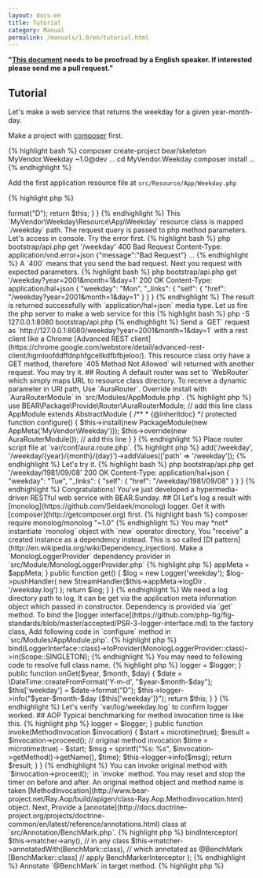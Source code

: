 ```yaml
---
layout: docs-en
title: Tutorial
category: Manual
permalink: /manuals/1.0/en/tutorial.html
---
```


**"[This document](https://github.com/bearsunday/bearsunday.github.io/blob/master/manuals/1.0/en/tutorial.md) needs to be proofread by a English speaker. If interested please send me a pull request."**

## Tutorial

Let's make a web service that returns the weekday for a given year-month-day.

Make a project with [composer](https://getcomposer.org/) first.

{% highlight bash %}
composer create-project bear/skeleton MyVendor.Weekday ~1.0@dev
...
cd MyVendor.Weekday
composer install
...
{% endhighlight %}

Add the first application resource file at `src/Resource/App/Weekday.php`

{% highlight php %}
<?php

namespace MyVendor\Weekday\Resource\App;

use BEAR\Resource\ResourceObject;

class Weekday extends ResourceObject
{
    public function onGet($year, $month, $day)
    {
        $date = \DateTime::createFromFormat('Y-m-d', "$year-$month-$day");
        $this['weekday'] = $date->format("D");

        return $this;
    }
}
{% endhighlight %}

This `MyVendor\Weekday\Resource\App\Weekday` resource class is mapped `/weekday` path.
The request query is passed to php method parameters.

Let's access in console. Try the error first.

{% highlight bash %}
php bootstrap/api.php get '/weekday'

400 Bad Request
Content-Type: application/vnd.error+json

{"message":"Bad Request"}
...
{% endhighlight %}

A `400` means that you send the bad request.

Next you request with expected parameters.

{% highlight bash %}
php bootstrap/api.php get '/weekday?year=2001&month=1&day=1'

200 OK
Content-Type: application/hal+json

{
    "weekday": "Mon",
    "_links": {
        "self": {
            "href": "/weekday?year=2001&month=1&day=1"
        }
    }
}
{% endhighlight %}

The result is returned successfully with `application/hal+json` media type.

Let us fire the php server to make a web service for this

{% highlight bash %}
php -S 127.0.0.1:8080 bootstrap/api.php
{% endhighlight %}

Send a `GET` request as `http://127.0.0.1:8080/weekday?year=2001&month=1&day=1` with a rest client like a Chrome [Advanced REST client](https://chrome.google.com/webstore/detail/advanced-rest-client/hgmloofddffdnphfgcellkdfbfbjeloo/).

This resource class only have a GET method, therefore  `405 Method Not Allowed` will returned with another request. You may try it.

## Routing

A default router was set to `WebRouter` which simply maps URL to resource class directory.
To receive a dynamic parameter in URI path, Use `AuraRouter`. Override install with `AuraRouterModule` in `src/Modules/AppModule.php`.

{% highlight php %}

use BEAR\Package\Provide\Router\AuraRouterModule; // add this line

class AppModule extends AbstractModule
{
    /**
     * {@inheritdoc}
     */
    protected function configure()
    {
        $this->install(new PackageModule(new AppMeta('MyVendor\Weekday')));
        $this->override(new AuraRouterModule()); // add this line
    }
}
{% endhighlight %}

Place router script file at `var/conf/aura.route.php`.

{% highlight php %}
<?php

/** @var $router \Aura\Router\RouteCollection */

$router->add('/weekday', '/weekday/{year}/{month}/{day}')->addValues(['path' => '/weekday']);
{% endhighlight %}

Let's try it.

{% highlight bash %}
php bootstrap/api.php get '/weekday/1981/09/08'
200 OK
Content-Type: application/hal+json

{
    "weekday": "Tue",
    "_links": {
        "self": {
            "href": "/weekday/1981/09/08"
        }
    }
}
{% endhighlight %}

Congratulations! You’ve just developed a hypermedia-driven RESTful web service with BEAR.Sunday.

## DI

Let's log a result with [monolog](https://github.com/Seldaek/monolog) logger.
Get it with [composer](http://getcomposer.org) first.

{% highlight bash %}
composer require monolog/monolog "~1.0"
{% endhighlight %}

You may *not* instantiate `monolog` object with `new` operator directory, 
You "receive" a created instance as a dependency instead. This is so called [DI pattern](http://en.wikipedia.org/wiki/Dependency_injection).

Make a `MonologLoggerProvider` dependency provider in `src/Module/MonologLoggerProvider.php`

{% highlight php %}
<?php

namespace MyVendor\Weekday\Module;

use BEAR\AppMeta\AbstractAppMeta;
use Monolog\Handler\StreamHandler;
use Monolog\Logger;
use Ray\Di\ProviderInterface;

class MonologLoggerProvider implements ProviderInterface
{
    /**
     * @var AbstractAppMeta
     */
    private $appMeta;

    public function __construct(AbstractAppMeta $appMeta)
    {
        $this->appMeta = $appMeta;
    }

    public function get()
    {
        $log = new Logger('weekday');
        $log->pushHandler(
            new StreamHandler($this->appMeta->logDir . '/weekday.log')
        );

        return $log;
    }
}
{% endhighlight %}

We need a log directory path to log, It can be get via the application meta information object which passed in constructor.
Dependency is provided via `get` method.

To bind the [logger interface](https://github.com/php-fig/fig-standards/blob/master/accepted/PSR-3-logger-interface.md) to the factory class,
Add following code in `configure` method in `src/Modules/AppModule.php`.

{% highlight php %}
<?php
$this->bind(LoggerInterface::class)->toProvider(MonologLoggerProvider::class)->in(Scope::SINGLETON);
{% endhighlight %}

You may need to following code to resolve full class name.
{% highlight php %}
<?php
use Psr\Log\LoggerInterface;
use Ray\Di\Scope;
{% endhighlight %}

Now we can expect to have a `monolog` object in any constructor.
Add logging code in `src/Resource/App/Weekday.php`.

{% highlight php %}
<?php

namespace MyVendor\Weekday\Resource\App;

use BEAR\Resource\ResourceObject;
use Psr\Log\LoggerInterface;

class Weekday extends ResourceObject
{
    private $logger;

    public function __construct(LoggerInterface $logger)
    {
        $this->logger = $logger;
    }

    public function onGet($year, $month, $day)
    {
        $date = \DateTime::createFromFormat('Y-m-d', "$year-$month-$day");
        $this['weekday'] = $date->format("D");
        $this->logger->info("$year-$month-$day {$this['weekday']}");

        return $this;
    }
}

{% endhighlight %}

Let's verify `var/log/weekday.log` to confirm logger worked.

## AOP

Typical benchmarking for method invocation time is like this.

{% highlight php %}
<?php
$start = microtime(true);
// Method invocation
$time = microtime(true) - $start;
{% endhighlight %}

Changing code on each benchmarking is tedious.
A [Aspect Oriented Programming](https://github.com/google/guice/wiki/AOP) works in such a case, It can compose a `cross cutting concern` and `core concern` nicely.

First, Make a **interceptor** which intercept method for benchmarking at `src/Interceptor/BenchMarker.php`.

{% highlight php %}
<?php

namespace MyVendor\Weekday\Interceptor;

use Psr\Log\LoggerInterface;
use Ray\Aop\MethodInterceptor;
use Ray\Aop\MethodInvocation;

class BenchMarker implements MethodInterceptor
{
    private $logger;

    public function __construct(LoggerInterface $logger)
    {
        $this->logger = $logger;
    }

    public function invoke(MethodInvocation $invocation)
    {
        $start = microtime(true);
        $result = $invocation->proceed(); // original method invocation
        $time = microtime(true) - $start;
        $msg = sprintf("%s: %s", $invocation->getMethod()->getName(), $time);
        $this->logger->info($msg);

        return $result;
    }
}

{% endhighlight %}

You can invoke original method with `$invocation->proceed();` in `invoke` method.
You may reset and stop the timer on before and after. An original method object and method name is taken [MethodInvocation](http://www.bear-project.net/Ray.Aop/build/apigen/class-Ray.Aop.MethodInvocation.html) object.

Next, Provide a [annotate](http://docs.doctrine-project.org/projects/doctrine-common/en/latest/reference/annotations.html) class at `src/Annotation/BenchMark.php`.

{% highlight php %}
<?php

namespace MyVendor\Weekday\Annotation;

/**
 * @Annotation
 */
final class BenchMark
{
}
{% endhighlight %}

Bind method to benchmarking interceptor in `AppModule` with the matcher. 

{% highlight php %}
<?php
use MyVendor\Weekday\Annotation\BenchMark;
use MyVendor\Weekday\Interceptor\BenchMarker;

// add the code to configure() method.
$this->bindInterceptor(
    $this->matcher->any(),                           // in any class
    $this->matcher->annotatedWith(BenchMark::class), // which annotated as @BenchMark
    [BenchMarker::class]                             // apply BenchMarkerInterceptor
);
{% endhighlight %}

Annotate `@BenchMark` in target method.

{% highlight php %}
<?php
use MyVendor\Weekday\Annotation\BenchMark;

/**
 * @BenchMark
 */
public function onGet($year, $month, $day)
{
{% endhighlight %}

Now, you can benchmark any method with `@BenchMark` annotation.

No need to modify method caller or the method. Benchmarking is only invoked with interceptor binding even the annotation stay same.

Confirm `var/log/weekday.log` for invocation time is logged.
